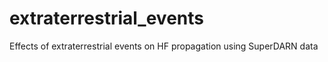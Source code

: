 # extraterrestrial_events
Effects of extraterrestrial events on HF propagation using SuperDARN data
